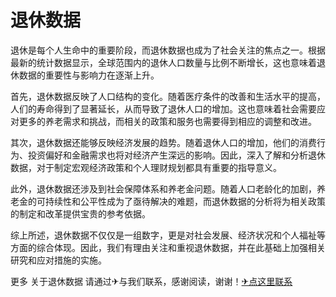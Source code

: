 # 退休数据

退休是每个人生命中的重要阶段，而退休数据也成为了社会关注的焦点之一。根据最新的统计数据显示，全球范围内的退休人口数量与比例不断增长，这也意味着退休数据的重要性与影响力在逐渐上升。

首先，退休数据反映了人口结构的变化。随着医疗条件的改善和生活水平的提高，人们的寿命得到了显著延长，从而导致了退休人口的增加。这也意味着社会需要应对更多的养老需求和挑战，而相关的政策和服务也需要得到相应的调整和改进。

其次，退休数据还能够反映经济发展的趋势。随着退休人口的增加，他们的消费行为、投资偏好和金融需求也将对经济产生深远的影响。因此，深入了解和分析退休数据，对于制定宏观经济政策和个人理财规划都具有重要的指导意义。

此外，退休数据还涉及到社会保障体系和养老金问题。随着人口老龄化的加剧，养老金的可持续性和公平性成为了亟待解决的难题，而退休数据的分析将为相关政策的制定和改革提供宝贵的参考依据。

综上所述，退休数据不仅仅是一组数字，更是对社会发展、经济状况和个人福祉等方面的综合体现。因此，我们有理由关注和重视退休数据，并在此基础上加强相关研究和应对措施的实施。

更多 关于退休数据 请通过✈与我们联系，感谢阅读，谢谢！[✈点这里联系](https://acc.k02.cc)